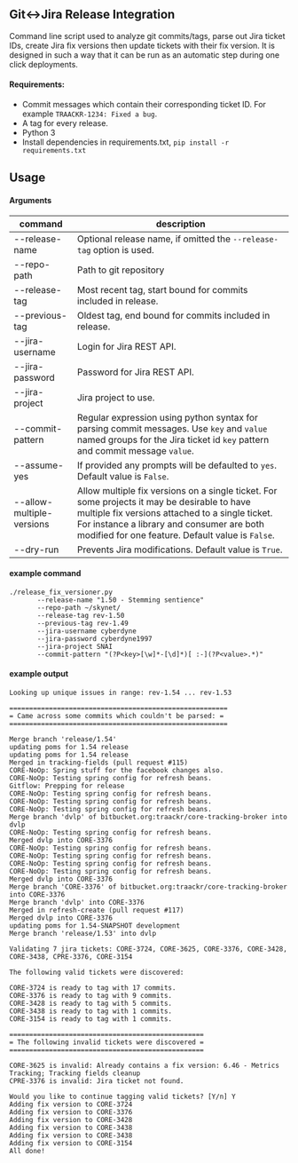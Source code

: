 ## Git↔Jira Release Integration

Command line script used to analyze git commits/tags, parse out Jira ticket IDs, create Jira fix versions then update tickets with their fix version. It is designed in such a way that it can be run as an automatic step during one click deployments.

#### Requirements:
* Commit messages which contain their corresponding ticket ID. For example `TRAACKR-1234: Fixed a bug`.
* A tag for every release.
* Python 3
* Install dependencies in requirements.txt, `pip install -r requirements.txt`


## Usage

#### Arguments

| command | description |
| ------- | ----------- |
| --release-name | Optional release name, if omitted the `--release-tag` option is used. | 
| --repo-path | Path to git repository |
| --release-tag | Most recent tag, start bound for commits included in release. |
| --previous-tag | Oldest tag, end bound for commits included in release. |
| --jira-username | Login for Jira REST API. |
| --jira-password | Password for Jira REST API. |
| --jira-project | Jira project to use. |
| --commit-pattern | Regular expression using python syntax for parsing commit messages. Use `key` and `value` named groups for the Jira ticket id `key` pattern and commit message `value`. |
| --assume-yes | If provided any prompts will be defaulted to `yes`. Default value is `False`. |
| --allow-multiple-versions | Allow multiple fix versions on a single ticket. For some projects it may be desirable to have multiple fix versions attached to a single ticket. For instance a library and consumer are both modified for one feature. Default value is `False`. |
| --dry-run | Prevents Jira modifications. Default value is `True`. |

#### example command
```
./release_fix_versioner.py
       --release-name "1.50 - Stemming sentience"
       --repo-path ~/skynet/
       --release-tag rev-1.50
       --previous-tag rev-1.49
       --jira-username cyberdyne
       --jira-password cyberdyne1997
       --jira-project SNAI
       --commit-pattern "(?P<key>[\w]*-[\d]*)[ :-](?P<value>.*)"
```

#### example output

```shell
Looking up unique issues in range: rev-1.54 ... rev-1.53

=======================================================
= Came across some commits which couldn't be parsed: =
=======================================================

Merge branch 'release/1.54'
updating poms for 1.54 release
updating poms for 1.54 release
Merged in tracking-fields (pull request #115)
CORE-NoOp: Spring stuff for the facebook changes also.
CORE-NoOp: Testing spring config for refresh beans.
Gitflow: Prepping for release
CORE-NoOp: Testing spring config for refresh beans.
CORE-NoOp: Testing spring config for refresh beans.
CORE-NoOp: Testing spring config for refresh beans.
Merge branch 'dvlp' of bitbucket.org:traackr/core-tracking-broker into dvlp
CORE-NoOp: Testing spring config for refresh beans.
Merged dvlp into CORE-3376
CORE-NoOp: Testing spring config for refresh beans.
CORE-NoOp: Testing spring config for refresh beans.
CORE-NoOp: Testing spring config for refresh beans.
CORE-NoOp: Testing spring config for refresh beans.
Merged dvlp into CORE-3376
Merge branch 'CORE-3376' of bitbucket.org:traackr/core-tracking-broker into CORE-3376
Merge branch 'dvlp' into CORE-3376
Merged in refresh-create (pull request #117)
Merged dvlp into CORE-3376
updating poms for 1.54-SNAPSHOT development
Merge branch 'release/1.53' into dvlp

Validating 7 jira tickets: CORE-3724, CORE-3625, CORE-3376, CORE-3428, CORE-3438, CPRE-3376, CORE-3154

The following valid tickets were discovered:

CORE-3724 is ready to tag with 17 commits.
CORE-3376 is ready to tag with 9 commits.
CORE-3428 is ready to tag with 5 commits.
CORE-3438 is ready to tag with 1 commits.
CORE-3154 is ready to tag with 1 commits.

=================================================
= The following invalid tickets were discovered =
=================================================

CORE-3625 is invalid: Already contains a fix version: 6.46 - Metrics Tracking; Tracking fields cleanup
CPRE-3376 is invalid: Jira ticket not found.

Would you like to continue tagging valid tickets? [Y/n] Y
Adding fix version to CORE-3724
Adding fix version to CORE-3376
Adding fix version to CORE-3428
Adding fix version to CORE-3438
Adding fix version to CORE-3438
Adding fix version to CORE-3154
All done!
```

